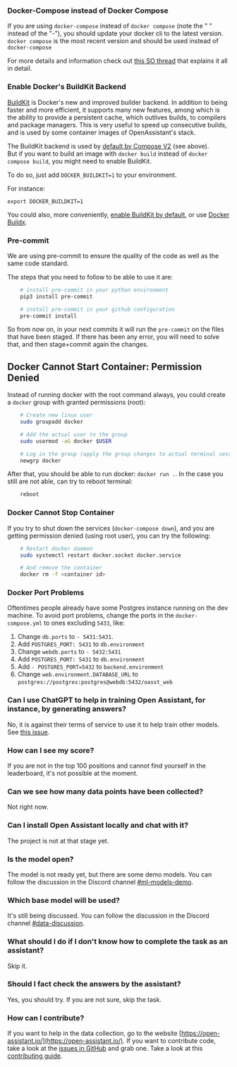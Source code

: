 ### Docker-Compose instead of Docker Compose

If you are using `docker-compose` instead of `docker compose` (note the " "
instead of the "-"), you should update your docker cli to the latest version.
`docker compose` is the most recent version and should be used instead of
`docker-compose`

For more details and information check out
[this SO thread](https://stackoverflow.com/questions/66514436/difference-between-docker-compose-and-docker-compose)
that explains it all in detail.

### Enable Docker's BuildKit Backend

[BuildKit](https://docs.docker.com/build/buildkit/) is Docker's new and improved
builder backend. In addition to being faster and more efficient, it supports
many new features, among which is the ability to provide a persistent cache,
which outlives builds, to compilers and package managers. This is very useful to
speed up consecutive builds, and is used by some container images of
OpenAssistant's stack.

The BuildKit backend is used by
[default by Compose V2](https://www.docker.com/blog/announcing-compose-v2-general-availability/)
(see above). <br/> But if you want to build an image with `docker build` instead
of `docker compose build`, you might need to enable BuildKit.

To do so, just add `DOCKER_BUILDKIT=1` to your environment.

For instance:

```shell
export DOCKER_BUILDKIT=1
```

You could also, more conveniently,
[enable BuildKit by default](https://docs.docker.com/build/buildkit/#:~:text=To%20enable%20docker%20BuildKit%20by%20default),
or use
[Docker Buildx](https://docs.docker.com/build/#:~:text=The%20new%20client%20Docker%20Buildx).

### Pre-commit

We are using pre-commit to ensure the quality of the code as well as the same
code standard.

The steps that you need to follow to be able to use it are:

```bash
    # install pre-commit in your python environment
    pip3 install pre-commit

    # install pre-commit in your github configuration
    pre-commit install
```

So from now on, in your next commits it will run the `pre-commit` on the files
that have been staged. If there has been any error, you will need to solve that,
and then stage+commit again the changes.

## Docker Cannot Start Container: Permission Denied

Instead of running docker with the root command always, you could create a
`docker` group with granted permissions (root):

```bash
    # Create new linux user
    sudo groupadd docker

    # Add the actual user to the group
    sudo usermod -aG docker $USER

    # Log in the group (apply the group changes to actual terminal session)
    newgrp docker
```

After that, you should be able to run docker: `docker run .`. In the case you
still are not able, can try to reboot terminal:

```bash
    reboot
```

### Docker Cannot Stop Container

If you try to shut down the services (`docker-compose down`), and you are
getting permission denied (using root user), you can try the following:

```bash
    # Restart docker daemon
    sudo systemctl restart docker.socket docker.service

    # And remove the container
    docker rm -f <container id>
```

### Docker Port Problems

Oftentimes people already have some Postgres instance running on the dev
machine. To avoid port problems, change the ports in the `docker-compose.yml` to
ones excluding `5433`, like:

1. Change `db.ports` to `- 5431:5431`.
2. Add `POSTGRES_PORT: 5431` to `db.environment`
3. Change `webdb.ports` to `- 5432:5431`
4. Add `POSTGRES_PORT: 5431` to `db.environment`
5. Add `- POSTGRES_PORT=5432` to `backend.environment`
6. Change `web.environment.DATABASE_URL` to
   `postgres://postgres:postgres@webdb:5432/oasst_web`

### Can I use ChatGPT to help in training Open Assistant, for instance, by generating answers?

No, it is against their terms of service to use it to help train other models.
See
[this issue](https://github.com/LAION-AI/Open-Assistant/issues/471#issuecomment-1374392299).

### How can I see my score?

If you are not in the top 100 positions and cannot find yourself in the
leaderboard, it's not possible at the moment.

### Can we see how many data points have been collected?

Not right now.

### Can I install Open Assistant locally and chat with it?

The project is not at that stage yet.

### Is the model open?

The model is not ready yet, but there are some demo models. You can follow the
discussion in the Discord channel
[#ml-models-demo](https://discord.com/channels/1055935572465700980/1067096888530178048).

### Which base model will be used?

It's still being discussed. You can follow the discussion in the Discord channel
[#data-discussion](https://discord.com/channels/1055935572465700980/1058348535612985394).

### What should I do if I don't know how to complete the task as an assistant?

Skip it.

### Should I fact check the answers by the assistant?

Yes, you should try. If you are not sure, skip the task.

### How can I contribute?

If you want to help in the data collection, go to the website
[https://open-assistant.io/](https://open-assistant.io/). If you want to
contribute code, take a look at the
[issues in GitHub](https://github.com/LAION-AI/Open-Assistant/issues) and grab
one. Take a look at this
[contributing guide](https://github.com/GuilleHoardings/Open-Assistant/blob/main/CONTRIBUTING.md).
